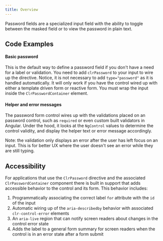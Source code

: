 ```yaml
---
title: Overview
---
```


Password fields are a specialized input field with the ability to toggle between the masked field or to view the password in plain text.

<!-- [//]: # Usage -->

<!-- [//]: # Types -->

<!-- [//]: # Anatomy -->

<!-- [//]: # Behavior -->

<!-- [//]: # Placement -->

<!-- [//]: # Content -->

## Code Examples

#### Basic password

This is the default way to define a password field if you don't have a need for a label or validation. You need to add `clrPassword` to your input to wire up the directive. Notice, it is not necessary to add `type="password"` as it is handled automatically. It will only work if you have the control wired up with either a template driven form or reactive form. You must wrap the input inside the `ClrPasswordContainer` element.

<doc-demo src="/demos/password/basic-ng.html" demo="/demos/password/basic-css.html" />

#### Helper and error messages

The password form control wires up with the validations placed on an password control, such as `required` or even custom built validators in Angular. Under the hood, it looks at the `NgControl` values to determine the control validity, and display the helper text or error message accordingly.

Note: the validation only displays an error after the user has left focus on an input. This is for better UX where the user doesn't see an error while they are still typing.

<doc-demo src="/demos/password/helper-ng.html" demo="/demos/password/helper-css.html" />

## Accessibility

For applications that use the `ClrPassword` directive and the associated `ClrPasswordContainer` component there is built in support that adds accessible behavior to the control and its form. This behavior includes:

1. Programmatically associating the correct label `for` attribute with the `id` of the input
2. Automatic wiring up of the `aria-describedby` behavior with associated `clr-control-error` elements
3. An `aria-live` region that can notify screen readers about changes in the control error state
4. Adds the label to a general form summary for screen readers when the control is in an error state after a form submit
